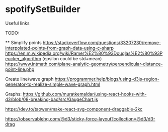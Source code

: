 # spotifySetBuilder
Useful links

TODO:

** Simplify points
https://stackoverflow.com/questions/33207230/remove-interpolated-points-from-graph-data-using-c-sharp
https://en.m.wikipedia.org/wiki/Ramer%E2%80%93Douglas%E2%80%93Peucker_algorithm (epsilon could be std+mean)
https://www.intmath.com/plane-analytic-geometry/perpendicular-distance-point-line.php


Create line/wave graph
https://programmer.help/blogs/using-d3js-region-generator-to-realize-simple-wave-graph.html

Graphs:
https://github.com/muratkemaldar/using-react-hooks-with-d3/blob/08-breaking-bad/src/GaugeChart.js

https://dev.to/taowen/make-react-svg-component-draggable-2kc

https://observablehq.com/@d3/sticky-force-layout?collection=@d3/d3-drag

